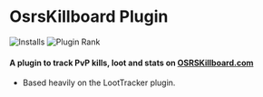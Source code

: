 # OsrsKillboard Plugin
 
![Installs](https://img.shields.io/endpoint?url=https://i.pluginhub.info/shields/installs/plugin/OsrsKillboard)
![Plugin Rank](https://img.shields.io/endpoint?url=https://i.pluginhub.info/shields/rank/plugin/OsrsKillboard)

#### A plugin to track PvP kills, loot and stats on [OSRSKillboard.com](https://osrskillboard.com/)

- Based heavily on the LootTracker plugin.

